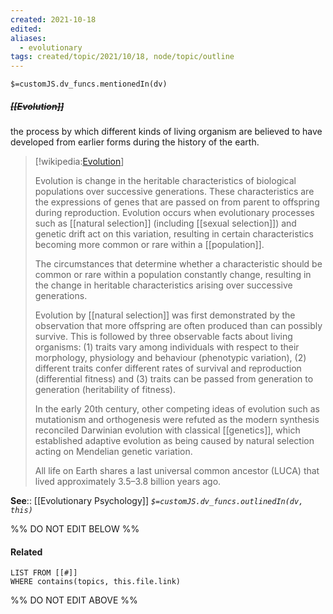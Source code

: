 ```yaml
---
created: 2021-10-18
edited: 
aliases:
  - evolutionary
tags: created/topic/2021/10/18, node/topic/outline
---
```

`$=customJS.dv_funcs.mentionedIn(dv)`

##### <s class="topic-title">[[Evolution]]</s>

the process by which different kinds of living organism are believed to have developed from earlier forms during the history of the earth.

> [!wikipedia:[Evolution](https://en.wikipedia.org/wiki/Evolution)]
> 
> Evolution is change in the heritable characteristics of biological populations over successive generations. 
> These characteristics are the expressions of genes that are passed on from parent to offspring during reproduction. Evolution occurs when evolutionary processes such as [[natural selection]] (including [[sexual selection]]) and genetic drift act on this variation, resulting in certain characteristics becoming more common or rare within a [[population]]. 
> 
> The circumstances that determine whether a characteristic should be common or rare within a population constantly change, resulting in the change in heritable characteristics arising over successive generations. 
> 
> Evolution by [[natural selection]] was first demonstrated by the observation that more offspring are often produced than can possibly survive. This is followed by three observable facts about living organisms: (1) traits vary among individuals with respect to their morphology, physiology and behaviour (phenotypic variation), (2) different traits confer different rates of survival and reproduction (differential fitness) and (3) traits can be passed from generation to generation (heritability of fitness).
> 
> In the early 20th century, other competing ideas of evolution such as mutationism and orthogenesis were refuted as the modern synthesis reconciled Darwinian evolution with classical [[genetics]], which established adaptive evolution as being caused by natural selection acting on Mendelian genetic variation.
> 
> All life on Earth shares a last universal common ancestor (LUCA) that lived approximately 3.5–3.8 billion years ago. 


**See**:: [[Evolutionary Psychology]]
*`$=customJS.dv_funcs.outlinedIn(dv, this)`*

%% DO NOT EDIT BELOW %%
#### Related 
```dataview
LIST FROM [[#]]
WHERE contains(topics, this.file.link)
```
%% DO NOT EDIT ABOVE %%
